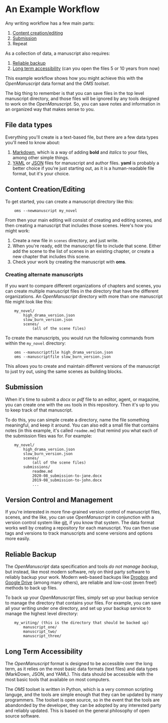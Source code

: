 # An Example Workflow

Any writing workflow has a few main parts:

1. [Content creation/editing](#content-creation/editing)
2. [Submission](#submission)
3. Repeat

As a collection of data, a manuscript also requires:

1. [Reliable backup](#reliable-backup)
2. [Long term accessibility](#long-term-accessibility) (can you open the files 5 or 10 years from now)

This example workflow shows how you might achieve this with the *OpenManuscript*
data format and the *OMS toolset*.

The big thing to remember is that you can save files in the top level manuscript 
directory, and those files will be ignored by any tools designed to work on the
*OpenManuscript*. So, you can save notes and information in an organized way
that makes sense to you.

## File data types

Everything you'll create is a text-based file, but there are a few data types
you'll need to know about:

1. [Markdown](https://daringfireball.net/projects/markdown/), which is a way of
adding **bold** and *italics* to your files, among other simple things.
2. [YAML](https://en.wikipedia.org/wiki/YAML) or [JSON](https://en.wikipedia.org/wiki/JSON) 
files for manuscript and author files. **yaml** is probably a better choice if you're 
just starting out, as it is a human-readable file format, but it's your choice.

## Content Creation/Editing

To get started, you can create a manuscript directory like this:

```
    oms --newmanuscript my_novel
```

From then your main editing will consist of creating and editing scenes, and then creating
a manuscript that includes those scenes. Here's how you might work:

1. Create a new file in `scenes` directory, and just write. 
2. When you're ready, edit the manuscript file to include that scene. Either 
add the scene to the list of scenes in an existing chapter, or create a new 
chapter that includes this scene. 
3. Check your work by creating the manuscript with **oms**.

### Creating alternate manuscripts

If you want to compare different organizations of chapters and scenes, you can
create multiple manuscript files in the directory that have the different
organizations. An *OpenManuscript* directory with more than one manuscript file
might look like this:

```
    my_novel/
        high_drama_version.json
        slow_burn_version.json
        scenes/ 
            (all of the scene files)
```

To create the manuscripts, you would run the following commands from within the
`my_novel` directory:

```
    oms --manuscriptfile high_drama_version.json
    oms --manuscriptfile slow_burn_version.json
```

This allows you to create and maintain different versions of the manuscript to
just try out, using the same scenes as building blocks.

## Submission

When it's time to submit a *docx* or *pdf* file to an editor, agent, or
magazine, you can create one with the `oms` tools in this repository. Then it's
up to you to keep track of that manuscript.

To do this, you can simple create
a directory, name the file something meaningful, and keep it around. You can
also edit a small file that contains notes (in this example, it's called
`readme.me`) that remind you what each of the submission files was for. For
example:

```
    my_novel/
        high_drama_version.json
        slow_burn_version.json
        scenes/ 
            (all of the scene files)
        submissions/
            readme.md
            2020-08_submission-to-jane.docx
            2019-08_submission-to-john.docx
            ...
```


## Version Control and Management

If you're interested in more fine-grained version control of manuscript files,
scenes, and the like, you can use *OpenManuscript* in conjunction with a version
control system like [git](https://github.com), if you know that system. The data
format works well by creating a repository for each manuscript. You can then use
tags and versions to track manuscripts and scene versions and options more
easily.

## Reliable Backup

The *OpenManuscript* data specification and tools *do not manage backup*, but
instead, like most modern software, rely on third party software to reliably
backup your work. Modern web-based backups like [Dropbox](https://dropbox.com) 
and [Google Drive](https://google.com/drive) (among many others), are reliable
and low-cost (even free!) methods to back up files.

To back up your *OpenManuscript* files, simply set up your backup service to
manage the directory that contains your files. For example, you can save all
your writing under one directory, and set up your backup service to manage the
highest level directory:

```
    my_writing/ (this is the directory that should be backed up)
        manuscript_one/   
        manuscript_two/   
        manuscript_three/   
``` 

## Long Term Accessibility

The *OpenManuscript* format is designed to be accessible over the long term, as
it relies on the most basic data formats (text files) and data types (MarkDown,
JSON, and YAML). This data should be accessible with the most basic tools that
available on most computers.

The *OMS* toolset is written in Python, which is a very common scripting
languge, and the tools are simple enough that they can be updated by many
programmers. The toolset is open source, so in the event that the tools are
abandonded by the developer, they can be adopted by any interested party and
reliably updated. This is based on the general philosophy of open source software.
